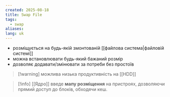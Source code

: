 ```yaml
---
created: 2025-08-18
title: Swap File
tags:
  - swap
aliases: 
lang: uk
---
```

- розміщується на будь-якій змонтованій [[файлова система|файловій системі]]
- можна встановлювати будь-який бажаний розмір
- дозволяє додавати/змінювати за потреби без простоїв

> [!warning] можлива низька продуктивність на [[HDD]]

> [!info] [[Ядро]] введе **мапу розміщення** на пристроях, дозволяючи прямий доступ до блоків, обходячи кеш.